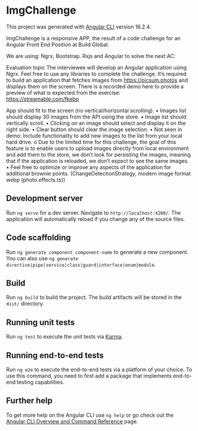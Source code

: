 # ImgChallenge

This project was generated with [Angular CLI](https://github.com/angular/angular-cli) version 16.2.4.

ImgChallenge is a responsive APP, the result of a code challenge for an Angular Front End Position at Build Global.

We are using: Ngrx, Bootstrap. Rxjs and Angular to solve the next AC:

Evaluation topic
The interviewee will develop an Angular application using Ngrx. Feel free to use any
libraries to complete the challenge.
It’s required to build an application that fetches images from https://picsum.photos
and displays them on the screen. There is a recorded demo here to provide a preview
of what is expected from the exercise: https://streamable.com/fkebp


App should fit to the screen (no vertical/horizontal scrolling).
• Images list should display 30 images from the API using the store. 
• Image list should vertically scroll.
• Clicking on an image should select and display it on the right side.
• Clear button should clear the image selection.
• Not seen in demo: Include functionality to add new images to the list from your
local hard drive.
o Due to the limited time for this challenge, the goal of this feature is to
enable users to upload images directly from local environment and add
them to the store, we don’t look for persisting the images, meaning that
if the application is reloaded, we don’t expect to see the same images.
• Feel free to optimize or improve any aspects of the application for additional
brownie points. (ChangeDetectionStrategy, modern image format webp (photo.effects.ts))

## Development server

Run `ng serve` for a dev server. Navigate to `http://localhost:4200/`. The application will automatically reload if you change any of the source files.

## Code scaffolding

Run `ng generate component component-name` to generate a new component. You can also use `ng generate directive|pipe|service|class|guard|interface|enum|module`.

## Build

Run `ng build` to build the project. The build artifacts will be stored in the `dist/` directory.

## Running unit tests

Run `ng test` to execute the unit tests via [Karma](https://karma-runner.github.io).

## Running end-to-end tests

Run `ng e2e` to execute the end-to-end tests via a platform of your choice. To use this command, you need to first add a package that implements end-to-end testing capabilities.

## Further help

To get more help on the Angular CLI use `ng help` or go check out the [Angular CLI Overview and Command Reference](https://angular.io/cli) page.
